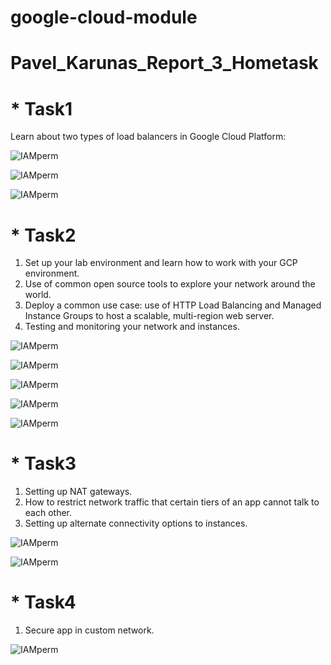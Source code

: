# google-cloud-module

# Pavel_Karunas_Report_3_Hometask


# * Task1

 Learn about two types of load balancers in Google Cloud Platform: 

![IAMperm](https://github.com/MNT-Lab/google-cloud-module/blob/pkarunas/Day3/Hometask/Screnshots/Task1/Screenshot%20from%202020-02-18%2013-34-40.png)

![IAMperm](https://github.com/MNT-Lab/google-cloud-module/blob/pkarunas/Day3/Hometask/Screnshots/Task1/Screenshot%20from%202020-02-18%2014-11-51.png)

![IAMperm](https://github.com/MNT-Lab/google-cloud-module/blob/pkarunas/Day3/Hometask/Screnshots/Task1/Screenshot%20from%202020-02-18%2014-11-59.png)




# * Task2

 1. Set up your lab environment and learn how to work with your GCP environment.
 2. Use of common open source tools to explore your network around the world.
 3. Deploy a common use case: use of HTTP Load Balancing and Managed Instance Groups to host a scalable, multi-region web server.
 4. Testing and monitoring your network and instances.

![IAMperm](https://github.com/MNT-Lab/google-cloud-module/blob/pkarunas/Day3/Hometask/Screnshots/Task2/Screenshot%20from%202020-02-18%2015-04-36.png)

![IAMperm](https://github.com/MNT-Lab/google-cloud-module/blob/pkarunas/Day3/Hometask/Screnshots/Task2/Screenshot%20from%202020-02-18%2015-30-43.png)

![IAMperm](https://github.com/MNT-Lab/google-cloud-module/blob/pkarunas/Day3/Hometask/Screnshots/Task2/Screenshot%20from%202020-02-18%2015-53-54.png)

![IAMperm](https://github.com/MNT-Lab/google-cloud-module/blob/pkarunas/Day3/Hometask/Screnshots/Task2/Screenshot%20from%202020-02-18%2016-06-23.png)

![IAMperm](https://github.com/MNT-Lab/google-cloud-module/blob/pkarunas/Day3/Hometask/Screnshots/Task2/Screenshot%20from%202020-02-18%2016-15-31.png)




# * Task3

 1. Setting up NAT gateways.
 2. How to restrict network traffic that certain tiers of an app cannot talk to each other.
 3. Setting up alternate connectivity options to instances.

![IAMperm](https://github.com/MNT-Lab/google-cloud-module/blob/pkarunas/Day3/Hometask/Screnshots/Task3/Screenshot%20from%202020-02-18%2017-42-49.png)

![IAMperm](https://github.com/MNT-Lab/google-cloud-module/blob/pkarunas/Day3/Hometask/Screnshots/Task3/Screenshot%20from%202020-02-18%2018-39-18.png)

# * Task4

 1. Secure app in custom network.

![IAMperm](https://github.com/MNT-Lab/google-cloud-module/blob/pkarunas/Day3/Hometask/Screnshots/Task4/Screenshot%20from%202020-02-18%2019-55-29.png)


